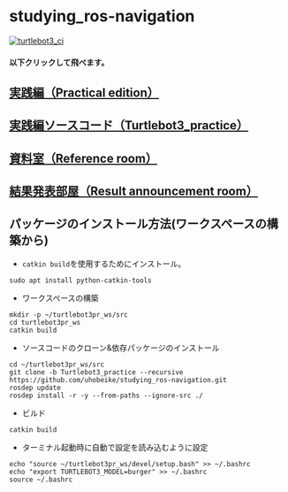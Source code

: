 # studying_ros-navigation
[![turtlebot3_ci](https://github.com/uhobeike/studying_ros-navigation/workflows/turtlebot3_ci/badge.svg?branch=Turtlebot3_practice&event=push)](https://github.com/uhobeike/studying_ros-navigation/actions?query=workflow%3Aturtlebot3_ci)

#### 以下クリックして飛べます。

## [実践編（Practical edition）](https://github.com/uhobeike/studying_ros-navigation/tree/Practical_edition)
## [実践編ソースコード（Turtlebot3_practice）](https://github.com/uhobeike/studying_ros-navigation/tree/Turtlebot3_practice)
## [資料室（Reference room）](https://github.com/uhobeike/studying_ros-navigation/tree/Reference_room)
## [結果発表部屋（Result announcement room）](https://github.com/uhobeike/studying_ros-navigation/tree/Result_announcement_room)

## パッケージのインストール方法(ワークスペースの構築から)

* `catkin build`を使用するためにインストール。
```
sudo apt install python-catkin-tools
```
* ワークスペースの構築
```
mkdir -p ~/turtlebot3pr_ws/src
cd turtlebot3pr_ws
catkin build
```
* ソースコードのクローン&依存パッケージのインストール
```
cd ~/turtlebot3pr_ws/src
git clone -b Turtlebot3_practice --recursive https://github.com/uhobeike/studying_ros-navigation.git
rosdep update
rosdep install -r -y --from-paths --ignore-src ./
```
* ビルド
```
catkin build
```
* ターミナル起動時に自動で設定を読み込むように設定
```
echo "source ~/turtlebot3pr_ws/devel/setup.bash" >> ~/.bashrc
echo "export TURTLEBOT3_MODEL=burger" >> ~/.bashrc
source ~/.bashrc
```

